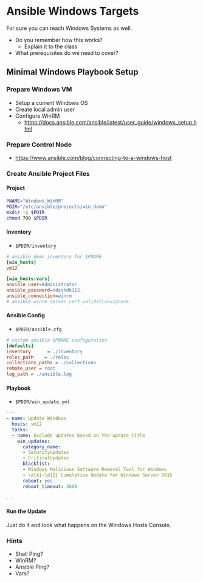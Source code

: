 # Ansible Windows Targets
For sure you can reach Windows Systems as well.
* Do you remember how this works?
	* Explain it to the class
* What prerequisites do we need to cover?

## Minimal Windows Playbook Setup
### Prepare Windows VM
* Setup a current Windows OS
* Create local admin user
* Configure WinRM
	* https://docs.ansible.com/ansible/latest/user_guide/windows_setup.html 

### Prepare Control Node
* https://www.ansible.com/blog/connecting-to-a-windows-host

### Create Ansible Project Files

#### Project
```bash
PNAME="Windows_WinRM"
PDIR="/etc/ansible/projects/win_demo"
mkdir -p $PDIR
chmod 700 $PDIR
```
#### Inventory
* <code>$PDIR/inventory</code>
```ini
# ansible demo inventory for $PNAME
[win_hosts]
vm12

[win_hosts:vars]
ansible_user=Administrator
ansible_password=Hdsshdk112.
ansible_connection=winrm
# ansible_winrm_server_cert_validation=ignore
```
#### Ansible Config
* <code>$PDIR/ansible.cfg</code>
```ini
# custom ansible $PNAME configuration
[defaults]
inventory      = ./inventory
roles_path    = ./roles
collections_paths = ./collections
remote_user = root
log_path = ./ansible.log
```
#### Playbook
* <code>$PDIR/win_update.yml</code>
```yaml
---
- name: Update Windows
  hosts: vm12
  tasks:
  - name: Exclude updates based on the update title
    win_updates:
      category_name:
      - SecurityUpdates
      - CriticalUpdates
      blacklist:
      - Windows Malicious Software Removal Tool for Windows
      - \d{4}-\d{2} Cumulative Update for Windows Server 2016
      reboot: yes
      reboot_timeout: 3600

...
```

#### Run the Update
Just do it and look what happens on the Windows Hosts Console.

### Hints
* Shell Ping?
* WinRM?
* Ansible Ping?
* Vars?
<!--stackedit_data:
eyJoaXN0b3J5IjpbLTMwNjg2NjIyNywyNTM1NjE3MzUsOTgyMT
kzMjM1LDYxMzIzNTU0OSwxNzUyMDExNTcxXX0=
-->